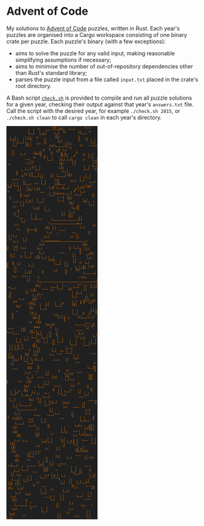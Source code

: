# Advent of Code

My solutions to [Advent of Code](https://adventofcode.com/about) puzzles, written in Rust.
Each year's puzzles are organised into a Cargo workspace consisting of one binary crate per puzzle.
Each puzzle's binary (with a few exceptions):

* aims to solve the puzzle for any valid input, making reasonable simplifying assumptions if necessary;
* aims to minimise the number of out-of-repository dependencies other than Rust's standard library;
* parses the puzzle input from a file called `input.txt` placed in the crate's root directory.

A Bash script [`check.sh`](check.sh) is provided to compile and run all puzzle solutions for a given year, checking their output against that year's `answers.txt` file.
Call the script with the desired year, for example `./check.sh 2015`, or `./check.sh clean` to call `cargo clean` in each year's directory.

![2018/puzzle17](animation.gif)
